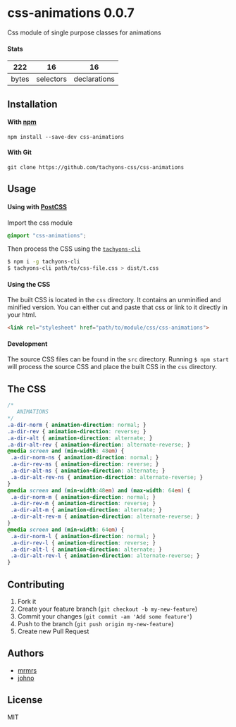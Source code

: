 # css-animations 0.0.7

Css module of single purpose classes for animations

#### Stats

222 | 16 | 16
---|---|---
bytes | selectors | declarations

## Installation

#### With [npm](https://npmjs.com)

```
npm install --save-dev css-animations
```

#### With Git

```
git clone https://github.com/tachyons-css/css-animations
```

## Usage

#### Using with [PostCSS](https://github.com/postcss/postcss)

Import the css module

```css
@import "css-animations";
```

Then process the CSS using the [`tachyons-cli`](https://github.com/tachyons-css/tachyons-cli)

```sh
$ npm i -g tachyons-cli
$ tachyons-cli path/to/css-file.css > dist/t.css
```

#### Using the CSS

The built CSS is located in the `css` directory. It contains an unminified and minified version.
You can either cut and paste that css or link to it directly in your html.

```html
<link rel="stylesheet" href="path/to/module/css/css-animations">
```

#### Development

The source CSS files can be found in the `src` directory.
Running `$ npm start` will process the source CSS and place the built CSS in the `css` directory.

## The CSS

```css
/*
   ANIMATIONS
*/
.a-dir-norm { animation-direction: normal; }
.a-dir-rev { animation-direction: reverse; }
.a-dir-alt { animation-direction: alternate; }
.a-dir-alt-rev { animation-direction: alternate-reverse; }
@media screen and (min-width: 48em) {
 .a-dir-norm-ns { animation-direction: normal; }
 .a-dir-rev-ns { animation-direction: reverse; }
 .a-dir-alt-ns { animation-direction: alternate; }
 .a-dir-alt-rev-ns { animation-direction: alternate-reverse; }
}
@media screen and (min-width:48em) and (max-width: 64em) {
 .a-dir-norm-m { animation-direction: normal; }
 .a-dir-rev-m { animation-direction: reverse; }
 .a-dir-alt-m { animation-direction: alternate; }
 .a-dir-alt-rev-m { animation-direction: alternate-reverse; }
}
@media screen and (min-width: 64em) {
 .a-dir-norm-l { animation-direction: normal; }
 .a-dir-rev-l { animation-direction: reverse; }
 .a-dir-alt-l { animation-direction: alternate; }
 .a-dir-alt-rev-l { animation-direction: alternate-reverse; }
}
```

## Contributing

1. Fork it
2. Create your feature branch (`git checkout -b my-new-feature`)
3. Commit your changes (`git commit -am 'Add some feature'`)
4. Push to the branch (`git push origin my-new-feature`)
5. Create new Pull Request

## Authors

* [mrmrs](http://mrmrs.io)
* [johno](http://johnotander.com)

## License

MIT

